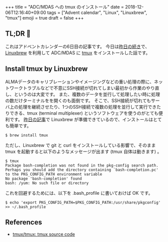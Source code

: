 +++
title = "ADC/MDAS への tmux のインストール"
date  = 2018-12-06T12:16:40+09:00
tags  = ["Advent calendar", "Linux", "Linuxbrew", "tmux"]
emoji = true
draft = false
+++

## TL;DR :christmas_tree:

これはアドベントカレンダーの6日目の記事です。
今日は[昨日の続き](/blog/11)で、[Linuxbrew](http://linuxbrew.sh/) を利用して ADC/MDAS に [tmux](https://github.com/tmux/tmux) をインストールした話です。

## Install tmux by Linuxbrew

ALMAデータのキャリブレーションやイメージングなどの重い処理の際に、ネットワークトラブルなどで不意にSSH接続が切れてしまい最初から作業のやり直し、というのは大変です。
また、複数のデータを並行して処理したい時に処理の数だけターミナルをを開くのも面倒です。
そこで、SSH接続が切れてもサーバ上の処理を継続させたり、1つのSSH接続で複数の処理を並行して実行できたりできる、tmux (terminal multiplexer) というソフトウェアを使うのがとても便利です。
[昨日の記事](/blog/11)で Linuxbrew が準備できているので、インストールはとても簡単です。

```shell
$ brew install tmux
```

ただし、Linuxbrew で git と curl をインストールしている影響で、そのまま tmux を起動すると以下のようなメッセージが出ます (tmux 自体は動きます) 。

```shell
$ tmux
Package bash-completion was not found in the pkg-config search path.
Perhaps you should add the directory containing `bash-completion.pc'
to the PKG_CONFIG_PATH environment variable
No package 'bash-completion' found
bash: /yum: No such file or directory
```

これを回避するためには、以下を .bash_profile に書いておけば OK です。

```shell
$ echo 'export PKG_CONFIG_PATH=$PKG_CONFIG_PATH:/usr/share/pkgconfig' >> ~/.bash_profile
```

## References

+ [tmux/tmux: tmux source code](https://github.com/tmux/tmux)